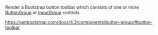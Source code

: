 Render a Bootstrap button toolbar which consists of one or more [ButtonGroup](/docs/controls/bootstrap4/ButtonGroup/{branch}) or [InputGroup](/docs/controls/bootstrap4/InputGroup/{branch}) controls.

<https://getbootstrap.com/docs/4.3/components/button-group/#button-toolbar>